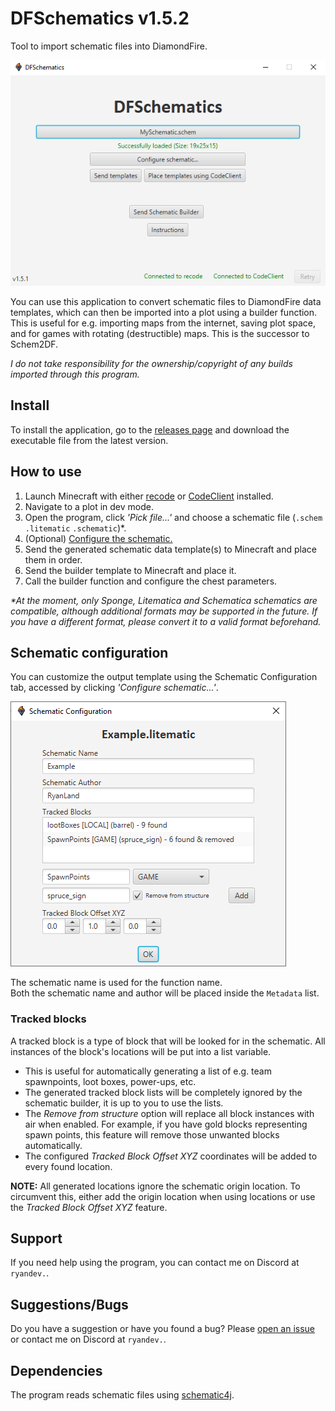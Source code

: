 # DFSchematics v1.5.2
Tool to import schematic files into DiamondFire.

![](src/main/resources/example.png)

You can use this application to convert schematic files to 
DiamondFire data templates, which can then be imported into
a plot using a builder function.  
This is useful for e.g. importing maps from the internet, saving plot space, and for games with rotating
(destructible) maps. This is the successor to Schem2DF.

_I do not take responsibility for the ownership/copyright of any builds imported through this program._

## Install

To install the application, go to the [releases page](https://github.com/RyanLandDev/DFSchematics/releases) and download the executable file from the latest version.

## How to use

1. Launch Minecraft with either [recode](https://github.com/homchom/recode) or [CodeClient](https://github.com/DFOnline/CodeClient) installed.
2. Navigate to a plot in dev mode.
3. Open the program, click _'Pick file...'_ and choose a schematic file (`.schem` `.litematic` `.schematic`)*.
4. (Optional) [Configure the schematic.](#schematic-configuration)
5. Send the generated schematic data template(s) to Minecraft and place them in order.
6. Send the builder template to Minecraft and place it.
7. Call the builder function and configure the chest parameters.

_*At the moment, only Sponge, Litematica and Schematica schematics are compatible, although additional formats may be supported in the future.
If you have a different format, please convert it to a valid format beforehand._

## Schematic configuration

You can customize the output template using the Schematic Configuration tab,
accessed by clicking _'Configure schematic...'_.

![](src/main/resources/configexample.png)

The schematic name is used for the function name.  
Both the schematic name and author will be placed inside the `Metadata` list.

### Tracked blocks

A tracked block is a type of block that will be looked for in the schematic.
All instances of the block's locations will be put into a list variable.  
- This is useful for automatically generating a list of e.g. team spawnpoints, loot boxes, power-ups, etc.
- The generated tracked block lists will be completely ignored by the schematic builder, it is up to you to use the lists.
- The _Remove from structure_ option will replace all block instances with air when enabled.
For example, if you have gold blocks representing spawn points, this feature will remove those unwanted blocks automatically.
- The configured _Tracked Block Offset XYZ_ coordinates will be added to every found location.

**NOTE:** All generated locations ignore the schematic origin location.
To circumvent this, either add the origin location when using locations or use the _Tracked Block Offset XYZ_ feature.

## Support

If you need help using the program, you can contact me on Discord at `ryandev.`.

## Suggestions/Bugs

Do you have a suggestion or have you found a bug? Please [open an issue](https://github.com/RyanLandDev/DFSchematics/issues/new)
or contact me on Discord at `ryandev.`.

## Dependencies

The program reads schematic files using [schematic4j](https://github.com/SandroHc/schematic4j).
